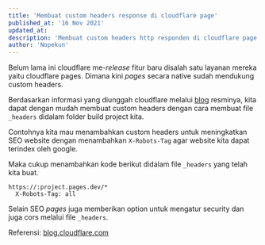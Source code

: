 ```yaml
---
title: 'Membuat custom headers response di cloudflare page'
published_at: '16 Nov 2021'
updated_at: 
description: 'Membuat custom headers http responden di cloudflare page'
author: 'Nopekun'
---
```


Belum lama ini cloudflare me-_release_ fitur baru disalah satu layanan mereka yaitu cloudflare pages. Dimana kini _pages_ secara native sudah mendukung custom headers.

Berdasarkan informasi yang diunggah cloudflare melalui [blog](https://blog.cloudflare.com/custom-headers-for-pages) resminya, kita dapat dengan mudah membuat custom headers dengan cara membuat file `_headers` didalam folder build project kita.

Contohnya kita mau menambahkan custom headers untuk meningkatkan SEO website dengan menambahkan `X-Robots-Tag` agar website kita dapat terindex oleh google.

Maka cukup menambahkan kode berikut didalam file `_headers` yang telah kita buat.

```
https://:project.pages.dev/*
  X-Robots-Tag: all
```

Selain SEO _pages_ juga memberikan option untuk mengatur security dan juga cors melalui file `_headers`.

Referensi: [blog.cloudflare.com](https://blog.cloudflare.com/custom-headers-for-pages/)
